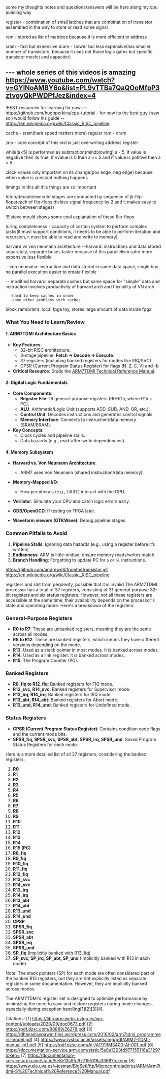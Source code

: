 some my thoughts notes and questions/answers will be here along my cpu building way


register - combination of small latches that are combination of transistor assembled in the way to store or read some signal

ram - stored as list of matrices because it is more efficient to address

sram - fast but expensive 
dram - slower but less expensive(has smaller number of transistors, because it uses not those logic gates but specific transistor mosfet and capacitor)

--- whole series of this videos is amazing 
https://www.youtube.com/watch?v=GYlNoAMBY6o&list=PL9vTTBa7QaQOoMfpP3ztvgyQkPWDPfJez&index=4
---


 !BEST resources for learning for now:
    --https://github.com/hughperkins/cpu-tutorial - for now its the best guy i saw so i would follow his guide
    --https://en.wikipedia.org/wiki/Classic_RISC_pipeline




cache - sram(here speed matters more)
regular ram - dram

jmp - core concept of this inst is just overwriting address register


while(a<5) is performed as subtraction(mindblowing) a - 5, if value is negative then its true, if vvalue is 0 then  a == 5 and if value is potitive then a > 5


clock values only important on its change(pos edge, neg edge) because when value is constant nothing happens

timings in this all this things are so important

fetch/decode/execute stages are conducted by sequence of jk-flip-flops(each of flip-flops divides signal frequency by 2 and it makes easy to switch between stages)

!!!!steve mould shows some cool explanation of these flip-flops

turing completeness - capacity of certain system to perform complex tasks(it must support conditions, it needs to be able to perform iteration and recursion, it must be able to read and write to memory) 



harvard vs von neumann archtecture
  --harvard: 
      instructions and data stored separately, separate buses
      faster because of this parallelism
      safer
      more expensive
      less flexible

  --von neumann:
      instruction and data stored in same data space, single bus
      no parallel execution
      easier to create
      flexible

  -- modified harvard:
      separate caches but same space for "simple" data and instruction
      involves productivity of harvard arch and flexibility of VN arch

      -hard to keep caches in order
      -some other problems with caches


block ram(bram):
  local fpga toy, stores large amount of data inside fpga





### **What You Need to Learn/Review**
#### **1. ARM7TDMI Architecture Basics**
   - **Key Features**:
     - 32-bit RISC architecture.
     - 3-stage pipeline: **Fetch → Decode → Execute**.
     - 37 registers (including banked registers for modes like IRQ/SVC).
     - CPSR (Current Program Status Register) for flags (N, Z, C, V) and -b
   - **Critical Resource**: Study the [ARM7TDMI Technical Reference Manual](https://developer.arm.com/documentation/ddi0210/c/).
   

#### **2. Digital Logic Fundamentals**
   - **Core Components**:
     - **Register File**: 16 general-purpose registers (R0-R15, where R15 = PC).
     - **ALU**: Arithmetic/Logic Unit (supports ADD, SUB, AND, OR, etc.).
     - **Control Unit**: Decodes instructions and generates control signals.
     - **Memory Interface**: Connects to instruction/data memory (SRAM/BRAM).
   - **Key Concepts**:
     - Clock cycles and pipeline stalls.
     - Data hazards (e.g., read-after-write dependencies).

#### **4. Memory Subsystem**
   - **Harvard vs. Von Neumann Architecture**:
     - ARM7 uses Von Neumann (shared instruction/data memory).
   - **Memory-Mapped I/O**:
     - How peripherals (e.g., UART) interact with the CPU.


- **Verilator**: Simulate your CPU and catch logic errors early.
- **GDB/OpenOCD**: If testing on FPGA later.
- **Waveform viewers (GTKWave)**: Debug pipeline stages.

### **Common Pitfalls to Avoid**
1. **Pipeline Stalls**: Ignoring data hazards (e.g., using a register before it’s written).
2. **Endianness**: ARM is little-endian; ensure memory reads/writes match.
3. **Branch Handling**: Forgetting to update PC for `b` or `bl` instructions.



https://github.com/andrewn6/fromthetransistor.git
https://en.wikipedia.org/wiki/Classic_RISC_pipeline







registers and shit from perplexity, possible that it is invalid
The ARM7TDMI processor has a total of 37 registers, consisting of 31 general-purpose 32-bit registers and six status registers. However, not all these registers are accessible at the same time; their availability depends on the processor's state and operating mode. Here's a breakdown of the registers:

### General-Purpose Registers
- **R0 to R7**: These are unbanked registers, meaning they are the same across all modes.
- **R8 to R12**: These are banked registers, which means they have different versions depending on the mode.
- **R13**: Used as a stack pointer in most modes. It is banked across modes.
- **R14**: Used as a link register. It is banked across modes.
- **R15**: The Program Counter (PC).

### Banked Registers
- **R8_fiq to R12_fiq**: Banked registers for FIQ mode.
- **R13_svc, R14_svc**: Banked registers for Supervisor mode.
- **R13_irq, R14_irq**: Banked registers for IRQ mode.
- **R13_abt, R14_abt**: Banked registers for Abort mode.
- **R13_und, R14_und**: Banked registers for Undefined mode.

### Status Registers
- **CPSR (Current Program Status Register)**: Contains condition code flags and the current mode bits.
- **SPSR_fiq, SPSR_svc, SPSR_abt, SPSR_irq, SPSR_und**: Saved Program Status Registers for each mode.

Here is a more detailed list of all 37 registers, considering the banked registers:

1. **R0**
2. **R1**
3. **R2**
4. **R3**
5. **R4**
6. **R5**
7. **R6**
8. **R7**
9. **R8**
10. **R9**
11. **R10**
12. **R11**
13. **R12**
14. **R13**
15. **R14**
16. **R15 (PC)**
17. **R8_fiq**
18. **R9_fiq**
19. **R10_fiq**
20. **R11_fiq**
21. **R12_fiq**
22. **R13_svc**
23. **R14_svc**
24. **R13_irq**
25. **R14_irq**
26. **R13_abt**
27. **R14_abt**
28. **R13_und**
29. **R14_und**
30. **CPSR**
31. **SPSR_fiq**
32. **SPSR_svc**
33. **SPSR_abt**
34. **SPSR_irq**
35. **SPSR_und**
36. **SP_fiq** (Implicitly banked with R13_fiq)
37. **SP_svc, SP_irq, SP_abt, SP_und** (Implicitly banked with R13 in each mode)

Note: The stack pointers (SP) for each mode are often considered part of the banked R13 registers, but they are not explicitly listed as separate registers in some documentation. However, they are implicitly banked across modes.

The ARM7TDMI's register set is designed to optimize performance by minimizing the need to save and restore registers during mode changes, especially during exception handling[1][2][3][4].

Citations:
[1] https://libroarm.webs.uvigo.es/wp-content/uploads/2020/09/doc0673.pdf
[2] https://pdf.dzsc.com/88889/26278.pdf
[3] https://dhananjaypawar.files.wordpress.com/2016/02/arm7tdmi_programmers-model.pdf
[4] https://www.rvstcc.ac.in/assets/img/pdf/ARM7-TDMI-manual-pt1.pdf
[5] https://pdf.dzsc.com/AI-/AT91RM3400-AI-001.pdf
[6] https://documentation-service.arm.com/static/5e8e1323fd977155116a3129?token=
[7] https://documentation-service.arm.com/static/5e8e13a9fd977155116a3368?token=
[8] https://www.ele.uva.es/~jesman/BigSeti/ftp/Microcontroladores/ARM/Arm7tdmi-S%20Technical%20Reference%20Manual.pdf






